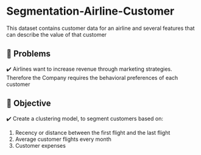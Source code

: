 # Segmentation-Airline-Customer
This dataset contains customer data for an airline and several features that can describe the value of that customer

## 🌱 Problems
✔️ Airlines want to increase revenue through marketing strategies. Therefore the Company requires the behavioral preferences of each customer

## 🌱 Objective
✔️ Create a clustering model, to segment customers based on:
1. Recency or distance between the first flight and the last flight
2. Average customer flights every month
3. Customer expenses


